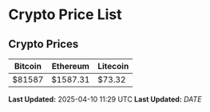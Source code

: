 # Crypto Price List

## Crypto Prices
| Bitcoin | Ethereum | Litecoin |
| ------- | -------- | -------- |
| $81587 | $1587.31 | $73.32 |
**Last Updated:** 2025-04-10 11:29 UTC
**Last Updated:** $DATE$
